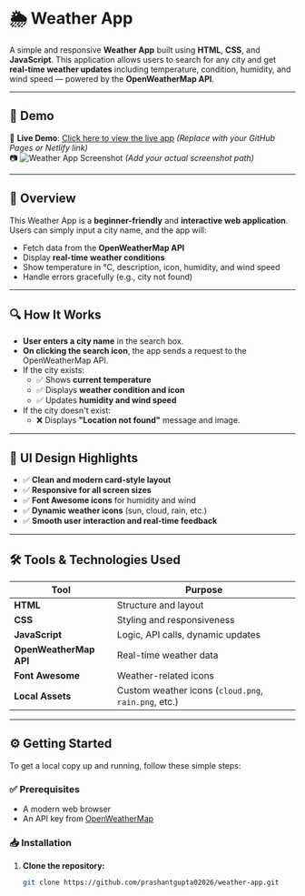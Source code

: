 # 🌦️ Weather App

A simple and responsive **Weather App** built using **HTML**, **CSS**, and **JavaScript**. This application allows users to search for any city and get **real-time weather updates** including temperature, condition, humidity, and wind speed — powered by the **OpenWeatherMap API**.

---

## 📸 Demo

🔗 **Live Demo**: [Click here to view the live app](#) *(Replace with your GitHub Pages or Netlify link)*  
📷 ![Weather App Screenshot](./assets/screenshot.png) *(Add your actual screenshot path)*

---

## 📖 Overview

This Weather App is a **beginner-friendly** and **interactive web application**. Users can simply input a city name, and the app will:

- Fetch data from the **OpenWeatherMap API**
- Display **real-time weather conditions**
- Show temperature in °C, description, icon, humidity, and wind speed
- Handle errors gracefully (e.g., city not found)

---

## 🔍 How It Works

- **User enters a city name** in the search box.
- **On clicking the search icon**, the app sends a request to the OpenWeatherMap API.
- If the city exists:
  - ✅ Shows **current temperature**
  - ✅ Displays **weather condition and icon**
  - ✅ Updates **humidity and wind speed**
- If the city doesn't exist:
  - ❌ Displays **"Location not found"** message and image.

---

## 🎨 UI Design Highlights

- ✅ **Clean and modern card-style layout**
- ✅ **Responsive for all screen sizes**
- ✅ **Font Awesome icons** for humidity and wind
- ✅ **Dynamic weather icons** (sun, cloud, rain, etc.)
- ✅ **Smooth user interaction and real-time feedback**

---

## 🛠️ Tools & Technologies Used

| Tool | Purpose |
|------|---------|
| **HTML** | Structure and layout |
| **CSS** | Styling and responsiveness |
| **JavaScript** | Logic, API calls, dynamic updates |
| **OpenWeatherMap API** | Real-time weather data |
| **Font Awesome** | Weather-related icons |
| **Local Assets** | Custom weather icons (`cloud.png`, `rain.png`, etc.) |

---

## ⚙️ Getting Started

To get a local copy up and running, follow these simple steps:

### ✅ Prerequisites

- A modern web browser
- An API key from [OpenWeatherMap](https://home.openweathermap.org/api_keys)

### 📥 Installation

1. **Clone the repository:**
   ```sh
   git clone https://github.com/prashantgupta02026/weather-app.git
